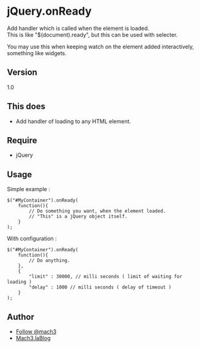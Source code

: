 # jQuery.onReady

Add handler which is called when the element is loaded.  
This is like "$(document).ready", but this can be used with selecter.

You may use this when keeping watch on the element added interactively,  
something like widgets.

## Version

1.0

## This does

- Add handler of loading to any HTML element.

## Require

- jQuery

## Usage

Simple example :

	$("#MyContainer").onReady(
		function(){
			// Do something you want, when the element loaded.
			// "This" is a jQuery object itself.
		}
	);
	
With configuration :

	$("#MyContainer").onReady(
		function(){
			// Do anything.
		},
		{
			"limit" : 30000, // milli seconds ( limit of waiting for loading )
			"delay" : 1000 // milli seconds ( delay of timeout )
		}
	);

## Author

- [Follow @mach3](http://twitter.com/mach3ss/)
- [Mach3.laBlog](http://blog.mach3.jp/)